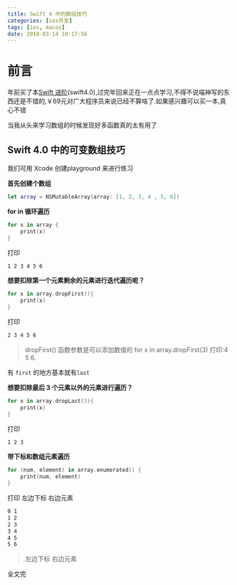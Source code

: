 ```yaml
---
title: Swift 4 中的数组技巧
categories: [ios开发]
tags: [ios, macos]
date: 2018-03-14 10:17:56
---
```



# 前言

年前买了本[Swift 进阶](https://objccn.io/products/advanced-swift/)(swift4.0),过完年回来正在一点点学习,不得不说喵神写的东西还是不错的,￥69元对广大程序员来说已经不算啥了.如果感兴趣可以买一本,真心不错

当我从头来学习数组的时候发现好多函数真的太有用了

## Swift 4.0 中的可变数组技巧

我们可用 Xcode 创建playground 来进行练习

__首先创建个数组__

``` swift
let array = NSMutableArray(array: [1, 2, 3, 4 , 5, 6])

```

__for in 循环遍历__

``` swift
for x in array {
    print(x)
}
```

打印

``` sh
1 2 3 4 5 6
```

__想要扣除第一个元素剩余的元素进行迭代遍历呢？__

``` swift 
for x in array.dropFirst(){
    print(x)
}
```

打印

``` sh
2 3 4 5 6
```

> dropFirst() 函数参数是可以添加数值的  for x in array.dropFirst(3) 打印:4 5 6.


有 `first` 的地方基本就有`last`

__想要扣除最后 3 个元素以外的元素进行遍历？__

``` swift
for x in array.dropLast(3){
    print(x)
}
```

打印

``` sh
1 2 3
```

__带下标和数组元素遍历__

``` swift
for (num, element) in array.enumerated() {
    print(num, element)
}
```

打印 左边下标 右边元素

``` sh
0 1
1 2
2 3
3 4
4 5
5 6

```

> 左边下标 右边元素


全文完



